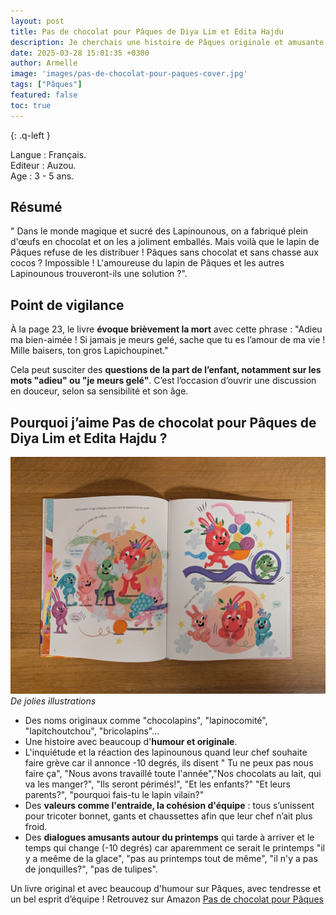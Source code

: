 ```yaml
---
layout: post
title: Pas de chocolat pour Pâques de Diya Lim et Edita Hajdu
description: Je cherchais une histoire de Pâques originale et amusante à lire avec mon fils, et ce livre nous a vraiment fait rire tous les deux !
date: 2025-03-28 15:01:35 +0300
author: Armelle
image: 'images/pas-de-chocolat-pour-paques-cover.jpg'
tags: ["Pâques"]
featured: false
toc: true
---
```


{: .q-left }

Langue : Français.           
Editeur : Auzou.  
Age : 3 - 5 ans.

## Résumé

" Dans le monde magique et sucré des Lapinounous, on a fabriqué plein d'œufs en chocolat et on les a joliment emballés.
Mais voilà que le lapin de Pâques refuse de les distribuer ! Pâques sans chocolat et sans chasse aux cocos ? Impossible !
L'amoureuse du lapin de Pâques et les autres Lapinounous trouveront-ils une solution ?".

## Point de vigilance

À la page 23, le livre **évoque brièvement la mort** avec cette phrase : "Adieu ma bien-aimée ! Si jamais je meurs gelé, sache que tu es l’amour de ma vie ! Mille baisers, ton gros Lapichoupinet."

Cela peut susciter des **questions de la part de l’enfant, notamment sur les mots "adieu" ou "je meurs gelé"**. C’est l’occasion d’ouvrir une discussion en douceur, selon sa sensibilité et son âge.

## Pourquoi j’aime Pas de chocolat pour Pâques de Diya Lim et Edita Hajdu ?

![De jolies illustrations](images/pas-de-chocolat-pour-paques-int.jpg)
*De jolies illustrations*
- Des noms originaux comme "chocolapins", "lapinocomité", "lapitchoutchou", "bricolapins"...
- Une histoire avec beaucoup d'**humour et originale**.
- L'inquiétude et la réaction des lapinounous quand leur chef souhaite faire grève car il annonce -10 degrés, ils disent " Tu ne peux pas nous faire ça", "Nous avons travaillé toute l'année","Nos chocolats au lait, qui va les manger?", "Ils seront périmés!", "Et les enfants?" "Et leurs parents?", "pourquoi fais-tu le lapin vilain?"
- Des **valeurs comme l'entraide, la cohésion d'équipe** : tous s’unissent pour tricoter bonnet, gants et chaussettes afin que leur chef n’ait plus froid.
- Des **dialogues amusants autour du printemps** qui tarde à arriver et le temps qui change (-10 degrés) car aparemment ce serait le printemps "il y a meême de la glace", "pas au printemps tout de même", "il n'y a pas de jonquilles?", "pas de tulipes".

Un livre original et avec beaucoup d'humour sur Pâques, avec tendresse et un bel esprit d’équipe ! Retrouvez sur Amazon [Pas de chocolat pour Pâques](https://amzn.to/3G5wCpS)